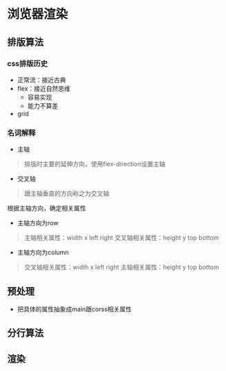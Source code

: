 # 浏览器渲染

## 排版算法 

### css排版历史

* 正常流：接近古典
* flex：接近自然思维
  * 容易实现
  * 能力不算差
* grid

### 名词解释

* 主轴
> 排版时主要的延伸方向，使用flex-direction设置主轴

* 交叉轴
> 跟主轴垂直的方向称之为交叉轴

根据主轴方向，确定相关属性

* 主轴方向为row

> 主轴相关属性：width	x	left	right
> 交叉轴相关属性：height	y	top	bottom

* 主轴方向为column

> 交叉轴相关属性：width	x	left	right
> 主轴相关属性：height	y	top	bottom

## 预处理

* 把具体的属性抽象成main跟corss相关属性

## 分行算法



## 渲染

